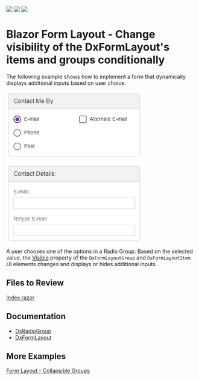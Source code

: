 <!-- default badges list -->
![](https://img.shields.io/endpoint?url=https://codecentral.devexpress.com/api/v1/VersionRange/200242632/23.1.3%2B)
[![](https://img.shields.io/badge/Open_in_DevExpress_Support_Center-FF7200?style=flat-square&logo=DevExpress&logoColor=white)](https://supportcenter.devexpress.com/ticket/details/T803618)
[![](https://img.shields.io/badge/📖_How_to_use_DevExpress_Examples-e9f6fc?style=flat-square)](https://docs.devexpress.com/GeneralInformation/403183)
<!-- default badges end -->

# Blazor Form Layout - Change visibility of the DxFormLayout's items and groups conditionally

The following example shows how to implement a form that dynamically displays additional inputs based on user choice.

![Final Layout](/result.png)

A user chooses one of the options in a Radio Group. Based on the selected value, the [Visible](https://docs.devexpress.com/Blazor/DevExpress.Blazor.Base.FormLayoutItemBase.Visible) property of the `DxFormLayoutGroup` and `DxFormLayoutItem` UI elements changes and displays or hides additional inputs. 

## Files to Review

[Index.razor](./CS/DxFormLayoutSelectionDependentInputs/Pages/Index.razor)

## Documentation

* [DxRadioGroup](https://docs.devexpress.com/Blazor/DevExpress.Blazor.DxRadioGroup-2.ValueChanged)
* [DxFormLayout](https://docs.devexpress.com/Blazor/DevExpress.Blazor.DxFormLayout)

## More Examples

[Form Layout - Collapsible Groups](https://github.com/DevExpress-Examples/blazor-form-layout-collapsible-groups)

